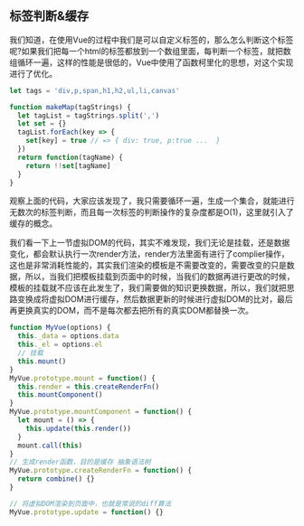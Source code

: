 ## 标签判断&缓存

我们知道，在使用Vue的过程中我们是可以自定义标签的，那么怎么判断这个标签呢?如果我们把每一个html的标签都放到一个数组里面，每判断一个标签，就把数组循环一遍，这样的性能是很低的，Vue中使用了函数柯里化的思想，对这个实现进行了优化。

```js
let tags = 'div,p,span,h1,h2,ul,li,canvas'

function makeMap(tagStrings) {
  let tagList = tagStrings.split(',')
  let set = {}
  tagList.forEach(key => {
    set[key] = true // => { div: true, p:true ...  }
  })
  return function(tagName) {
    return !!set[tagName]
  }
}
```

观察上面的代码，大家应该发现了，我只需要循环一遍，生成一个集合，就能进行无数次的标签判断，而且每一次标签的判断操作的复杂度都是O(1)，这里就引入了缓存的概念。

我们看一下上一节虚拟DOM的代码，其实不难发现，我们无论是挂载，还是数据变化，都会默认执行一次render方法，render方法里面有进行了complier操作，这也是非常消耗性能的，其实我们渲染的模板是不需要改变的，需要改变的只是数据，所以，当我们把模板挂载到页面中的时候，当我们的数据再进行更改的时候，模板的挂载就不应该在此发生了，我们需要做的知识更换数据，所以，我们就把思路变换成将虚拟DOM进行缓存，然后数据更新的时候进行虚拟DOM的比对，最后再更换真实的DOM，而不是每次都去把所有的真实DOM都替换一次。

```javascript
function MyVue(options) {
  this._data = options.data
  this._el = options.el
  // 挂载
  this.mount()
}
MyVue.prototype.mount = function() {
  this.render = this.createRenderFn()
  this.mountComponent()
}
MyVue.prototype.mountComponent = function() {
  let mount = () => {
    this.update(this.render())
  }
  mount.call(this)
}
// 生成render函数，目的是缓存 抽象语法树
MyVue.prototype.createRenderFn = function() {
  return combine() {}
}

// 将虚拟DOM渲染到页面中，也就是常说的diff算法
MyVue.prototype.update = function() {}
```